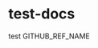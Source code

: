 <!-- Space: ~641672562 -->
<!-- Parent: test -->
<!-- Parent: docs -->
<!-- Title: test-docs -->
<!-- Layout: plain -->

# test-docs
test GITHUB_REF_NAME
